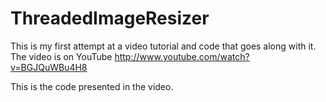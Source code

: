 ThreadedImageResizer
====================

This is my first attempt at a video tutorial and code that goes along with it.
The video is on YouTube http://www.youtube.com/watch?v=BGJQuWBu4H8

This is the code presented in the video.